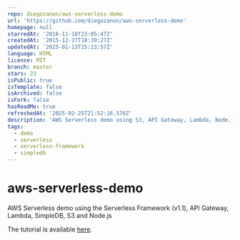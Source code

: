 ```yaml
---
repo: diegozanon/aws-serverless-demo
url: 'https://github.com/diegozanon/aws-serverless-demo'
homepage: null
starredAt: '2016-11-10T23:05:47Z'
createdAt: '2015-12-27T18:39:27Z'
updatedAt: '2025-01-13T15:13:57Z'
language: HTML
license: MIT
branch: master
stars: 23
isPublic: true
isTemplate: false
isArchived: false
isFork: false
hasReadMe: true
refreshedAt: '2025-02-25T21:52:16.576Z'
description: 'AWS Serverless demo using S3, API Gateway, Lambda, Node.js and SimpleDB'
tags:
  - demo
  - serverless
  - serverless-framework
  - simpledb
---
```


# aws-serverless-demo
AWS Serverless demo using the Serverless Framework (v1.1), API Gateway, Lambda, SimpleDB, S3 and Node.js

The tutorial is available [here](https://web.archive.org/web/20200930214823/https://zanon.io/posts/building-serverless-websites-on-aws-tutorial).

